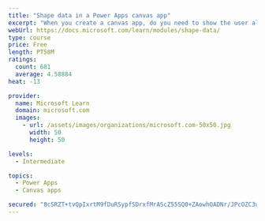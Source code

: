 ```yaml
---
title: "Shape data in a Power Apps canvas app"
excerpt: "When you create a canvas app, do you need to show the user all the data? What if you want to show only the data that is relevant to them? This module will help you address this issue."
webUrl: https://docs.microsoft.com/learn/modules/shape-data/
type: course
price: Free
length: PT58M
ratings:
  count: 681
  average: 4.58884
heat: -13

provider:
  name: Microsoft Learn
  domain: microsoft.com
  images:
    - url: /assets/images/organizations/microsoft.com-50x50.jpg
      width: 50
      height: 50

levels:
  - Intermediate

topics:
  - Power Apps
  - Canvas apps

secured: "8cSRZT+tvQpIxrtM9fDuRSypfSDrxfMrAScZ55SQ0+ZAowhOADNr/JPcOZC3uIJ0At7s62ray3AcGOVspL+CUyOYyXWoxM8RtJsaSu/fTKMEQrItI8qDspm8gtM3ht4Ws1koKNkzmCQvpW4SO3g9IoQPgl7DaPtAzAvjbfU6HYs/pye+sUhcImdC5THXkqPPUZoEyjeV1gEQlVypRQ3mGxlVpFEZjb8Fa+8B9AJZ++EDfKS8wOV67+FGJ+d2VfeucXp5zM++DgU3o1DTb6wSAoPLKe5UujUYft1bSJZ243k7FsZGUg2FCva6tGu74Gg6AR9fv2cUlTxVeoyCMfjJokdTIQRi0mJNVaRzky8uwhsDYXHnmga1SSEft53LYb/hzgoqWq/R0lVltbqgVjk4UD2dIVCXHOWOaLBGOU/HRHQ=;cLlHT72cb/mey1M/P/qMtQ=="
---
```



